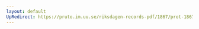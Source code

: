 ```yaml
---
layout: default
UpRedirect: https://pruto.im.uu.se/riksdagen-records-pdf/1867/prot-1867--fk--123/prot-1867--fk--123_000.pdf
---
```

